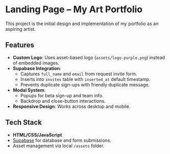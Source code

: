 # Landing Page – My Art Portfolio

This project is the initial design and implementation of my portfolio as an aspiring artist.

## Features
- **Custom Logo**: Uses asset-based logo (`assets/logo-purple.png`) instead of embedded images.
- **Supabase Integration**: 
  - Captures `full_name` and `email` from request invite form.
  - Inserts into `invites` table with `inserted_at` default timestamp.
  - Prevents duplicate sign-ups with friendly duplicate message.
- **Modal System**: 
  - Popups for beta sign-up and team info.
  - Backdrop and close-button interactions.
- **Responsive Design**: Works across desktop and mobile.

## Tech Stack
- **HTML/CSS/JavaScript**
- [Supabase](https://supabase.com/) for database and form submissions.
- Asset management via local `/assets` folder.

